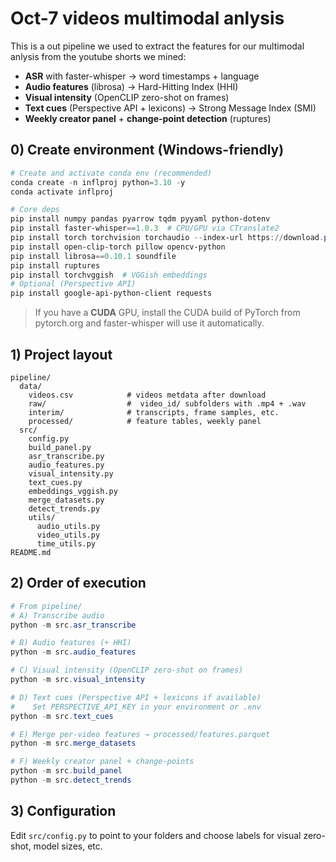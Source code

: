 # Oct-7 videos multimodal anlysis 
This is a out pipeline we used to extract the features for our multimodal anlysis from the youtube shorts we mined:
- **ASR** with faster-whisper → word timestamps + language
- **Audio features** (librosa) → Hard-Hitting Index (HHI)
- **Visual intensity** (OpenCLIP zero-shot on frames)
- **Text cues** (Perspective API + lexicons) → Strong Message Index (SMI)
- **Weekly creator panel** + **change-point detection** (ruptures)

## 0) Create environment (Windows-friendly)

```powershell
# Create and activate conda env (recommended)
conda create -n inflproj python=3.10 -y
conda activate inflproj

# Core deps
pip install numpy pandas pyarrow tqdm pyyaml python-dotenv
pip install faster-whisper==1.0.3  # CPU/GPU via CTranslate2
pip install torch torchvision torchaudio --index-url https://download.pytorch.org/whl/cpu  # or CUDA build
pip install open-clip-torch pillow opencv-python
pip install librosa==0.10.1 soundfile
pip install ruptures
pip install torchvggish  # VGGish embeddings
# Optional (Perspective API)
pip install google-api-python-client requests
```

> If you have a **CUDA** GPU, install the CUDA build of PyTorch from pytorch.org and faster-whisper will use it automatically.

## 1) Project layout

```
pipeline/
  data/
    videos.csv            # videos metdata after download
    raw/                  #  video_id/ subfolders with .mp4 + .wav 
    interim/              # transcripts, frame samples, etc.
    processed/            # feature tables, weekly panel
  src/
    config.py
    build_panel.py
    asr_transcribe.py
    audio_features.py
    visual_intensity.py
    text_cues.py
    embeddings_vggish.py
    merge_datasets.py
    detect_trends.py
    utils/
      audio_utils.py
      video_utils.py
      time_utils.py
README.md
```

## 2) Order of execution

```powershell
# From pipeline/
# A) Transcribe audio
python -m src.asr_transcribe

# B) Audio features (+ HHI)
python -m src.audio_features

# C) Visual intensity (OpenCLIP zero-shot on frames)
python -m src.visual_intensity

# D) Text cues (Perspective API + lexicons if available)
#    Set PERSPECTIVE_API_KEY in your environment or .env
python -m src.text_cues

# E) Merge per-video features → processed/features.parquet
python -m src.merge_datasets

# F) Weekly creator panel + change-points
python -m src.build_panel
python -m src.detect_trends
```

## 3) Configuration

Edit `src/config.py` to point to your folders and choose labels for visual zero-shot, model sizes, etc.

